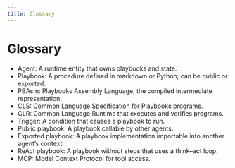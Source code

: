 ```yaml
---
title: Glossary
---
```


# Glossary

- Agent: A runtime entity that owns playbooks and state.
- Playbook: A procedure defined in markdown or Python; can be public or exported.
- PBAsm: Playbooks Assembly Language, the compiled intermediate representation.
- CLS: Common Language Specification for Playbooks programs.
- CLR: Common Language Runtime that executes and verifies programs.
- Trigger: A condition that causes a playbook to run.
- Public playbook: A playbook callable by other agents.
- Exported playbook: A playbook implementation importable into another agent’s context.
- ReAct playbook: A playbook without steps that uses a think–act loop.
- MCP: Model Context Protocol for tool access.

